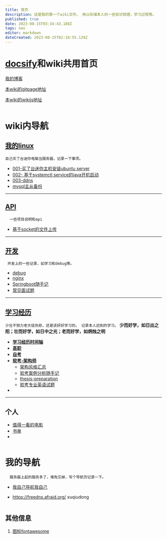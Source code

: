 ```yaml
---
title: 首页
description: 这是我的第一个wiki文件。 用以存储本人的一些知识梳理，学习过程等。
published: true
date: 2023-08-15T03:34:43.188Z
tags: nav
editor: markdown
dateCreated: 2023-08-15T02:18:55.129Z
---
```


# [docsify](https://docsify.js.org/#/zh-cn/)和wiki共用首页



[我的博客](https://xuqiudong.cn/)

[本wiki的gitpage地址](https://xuqiudong.github.io/wiki/)

[本wiki的wikijs地址](https://wiki.xuqiudong.cn/)

```

```
# wiki内导航

## [我的linux](/mine-linux/README)
`自己买了台迷你电脑当服务器，记录一下事项。`

  - [001-买了台迷你主机安装ubuntu server](/mine-linux/001)
  - [002- 基于systemctl service的java开机启动](/mine-linux/002)
  - [003-ddns](/mine-linux/003-ddns)
  - [mysql主从备份](/mine-linux/004)

---


##  [API](/mine-api/README)
`  一些项目说明和api`
  -  [基于socket的文件上传](/mine-api/socket-upload)

---

## [开发](/development/README)
` 开发上的一些记录，如学习和debug等。`
- [debug](/development/debug)
- [nginx](/development/nginx)
- [Springboot随手记](/development/note/springboot)
- [常见面试题](/development/interview)



---

## [学习经历](/education/README)
`少壮不努力老大徒伤悲，还是该好好学习的。 记录本人迟到的学习。`
**少而好学，如日出之阳；壮而好学，如日中之光；老而好学，如炳烛之明**
- [**学习经历时间轴**](/education/timeline)
- [**高职**](/education/college)
- [**自考**](/education/self-taught)
- [**软考-架构师**](/education/software-exam)
  - [架构风格汇总](/education/software-exam/architecture-style-summary)
  - [软考案例分析随手记](/education/software-exam/case-analysis-notes)
  - [thesis-preparation](/education/software-exam/thesis-preparation)
  - [软考专业英语试题](/education/software-exam/eglish)
- 

---

## 个人

- [值得一看的电影](/personal/movie)
- [书单](/personal/book)
- 




```

```
# 我的导航
`  服务器上起的服务多了，难免忘掉，写个导航页记录一下。`

- [我自己导航我自己](https://nav.xuqiudong.cn:88)

- https://freedns.afraid.org/  xuqiudong


```

```


## 其他信息

1. [图标fontawesome](https://fontawesome.com/v4/icons/)